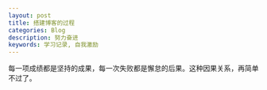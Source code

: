 ```yaml
---
layout: post
title: 搭建博客的过程
categories: Blog
description: 努力奋进
keywords: 学习记录, 自我激励
---
```

每一项成绩都是坚持的成果，每一次失败都是懈怠的后果。这种因果关系，再简单不过了。
